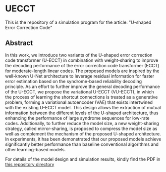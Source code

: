 # UECCT
This is the repository of a simulation program for the article: "U-shaped Error Correction Code"

## Abstract
In this work, we introduce two variants of the U-shaped error correction code transformer (U-ECCT) in combination with weight-sharing to improve the decoding performance of the error correction code transformer (ECCT) for moderate-length linear codes. The proposed models are inspired by the well-known U-Net architecture to leverage residual information for faster error estimation based on the syndrome-based reliability decoding principle. As an effort to further improve the general decoding performance of the U-ECCT, we propose the variational U-ECCT (VU-ECCT), in which the process of learning the shortcut connections is treated as a generative problem, forming a variational autoencoder (VAE) that exists intertwined with the existing U-ECCT model. This design allows the extraction of mutual information between the different levels of the U-shaped architecture, thus enhancing the performance of large syndrome sequences for low-rate codes. Additionally, to further reduce the model size, a new weight-sharing strategy, called mirror-sharing, is proposed to compress the model size as well as complement the mechanism of the proposed U-shaped architecture. In experiments, it has been demonstrated that our proposed models achieve significantly better performance than baseline conventional algorithms and other learning-based models.

For details of the model design and simulation results, kindly find the PDF in [this repository directory](UECCT/paper/UECCT_TCCN_Accepted_ver.pdf)
